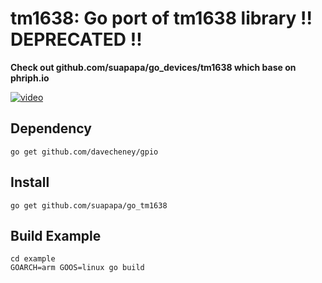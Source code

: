 # tm1638: Go port of tm1638 library !! DEPRECATED !!

**Check out github.com/suapapa/go_devices/tm1638 which base on phriph.io**

[![video](http://img.youtube.com/vi/7TLhdkBWtM8/0.jpg)](http://www.youtube.com/watch?v=7TLhdkBWtM8)

## Dependency

    go get github.com/davecheney/gpio

## Install

    go get github.com/suapapa/go_tm1638

## Build Example

    cd example
    GOARCH=arm GOOS=linux go build
